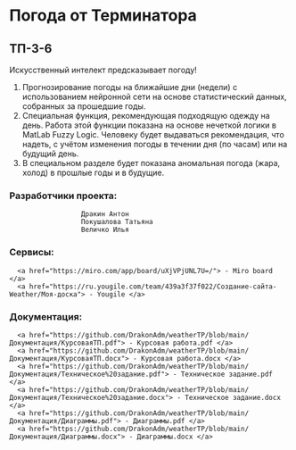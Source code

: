 # Погода от Терминатора
## ТП-3-6
Искусственный интелект предсказывает погоду!
1) Прогнозирование погоды на ближайшие дни (недели) с использованием нейронной сети на основе статистический данных, собранных за прошедшие годы.
2) Специальная функция, рекомендующая подходящую одежду на день. Работа этой функции показана на основе нечеткой логики в MatLab Fuzzy Logic. Человеку будет выдаваться рекомендация, что надеть, с учётом изменения погоды в течении дня (по часам) или на будущий день.
3) В специальном разделе будет показана аномальная погода (жара, холод) в прошлые годы и в будущие.  
 
### Разработчики проекта:  
                      Дракин Антон  
                      Покушалова Татьяна  
                      Величко Илья  
### Сервисы:  
      <a href="https://miro.com/app/board/uXjVPjUNL7U=/"> - Miro board </a>  
      <a href="https://ru.yougile.com/team/439a3f37f022/Создание-сайта-Weather/Моя-доска"> - Yougile </a>  
      
### Документация: 
      <a href="https://github.com/DrakonAdm/weatherTP/blob/main/Документация/КурсоваяТП.pdf"> - Курсовая работа.pdf </a>  
      <a href="https://github.com/DrakonAdm/weatherTP/blob/main/Документация/КурсоваяТП.docx"> - Курсовая работа.docx </a>  
      <a href="https://github.com/DrakonAdm/weatherTP/blob/main/Документация/Техническое%20задание.pdf"> - Техническое задание.pdf </a>  
      <a href="https://github.com/DrakonAdm/weatherTP/blob/main/Документация/Техническое%20задание.docx"> - Техническое задание.docx </a>  
      <a href="https://github.com/DrakonAdm/weatherTP/blob/main/Документация/Диаграммы.pdf"> - Диаграммы.pdf </a>  
      <a href="https://github.com/DrakonAdm/weatherTP/blob/main/Документация/Диаграммы.docx"> - Диаграммы.docx </a>
